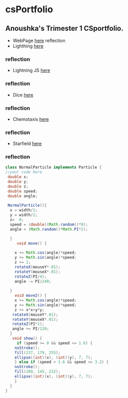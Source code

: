 
# csPortfolio
## Anoushka's Trimester 1 CSportfolio.


* WebPage [here](https://sunkuma.github.io/WebPage/bigSur/)
reflection 
* Lighthing [here](https://sunkuma.github.io/lightning2/)
### reflection 
* Lightning JS [here](https://sunkuma.github.io/lightning2/LightningJavaScript/index.html)
### reflection
* Dice [here](https://sunkuma.github.io/dice3/)
### reflection 
* Chemotaxis [here](https://sunkuma.github.io/chemotaxis4/)
### reflection 
* Starfield [here](https://sunkuma.github.io/starfield5/)
### reflection 


```Java
class NormalParticle implements Particle {
//your code here
 double x; 
 double y; 
 double z;
 double speed; 
 double angle;
 
 NormalParticle(){
  x = width/2;
  y = width/2; 
  z=  0;
  speed = (double)(Math.random()*8);
  angle = (Math.random()*Math.PI*2); 

  } 
     void move() {
 
    x += Math.cos(angle)*speed;
    y += Math.sin(angle)*speed; 
    z += 1;
    rotateX(mouseY*.01);
    rotateY(mouseX*.01);
    rotateZ(PI/4);
    angle -= PI/240; 
    
  }
    void move2() {
    x += Math.cos(angle)*speed;
    y += Math.sin(angle)*speed; 
    z += x*x+y*y;
   rotateX(mouseY*.01);
   rotateY(mouseX*.01);
   rotateZ(PI*2);
   angle += PI/120; 
  }
   void show() {
     if (speed >= 0 && speed <= 1.6) {
    noStroke();
    fill(237, 179, 255);
    ellipse((int)(x), (int)(y), 7, 7);
    } else if (speed > 1.6 && speed <= 3.2) {
    noStroke();
    fill(209, 145, 232);
    ellipse((int)(x), (int)(y), 7, 7);
    } 
  }
}

```
